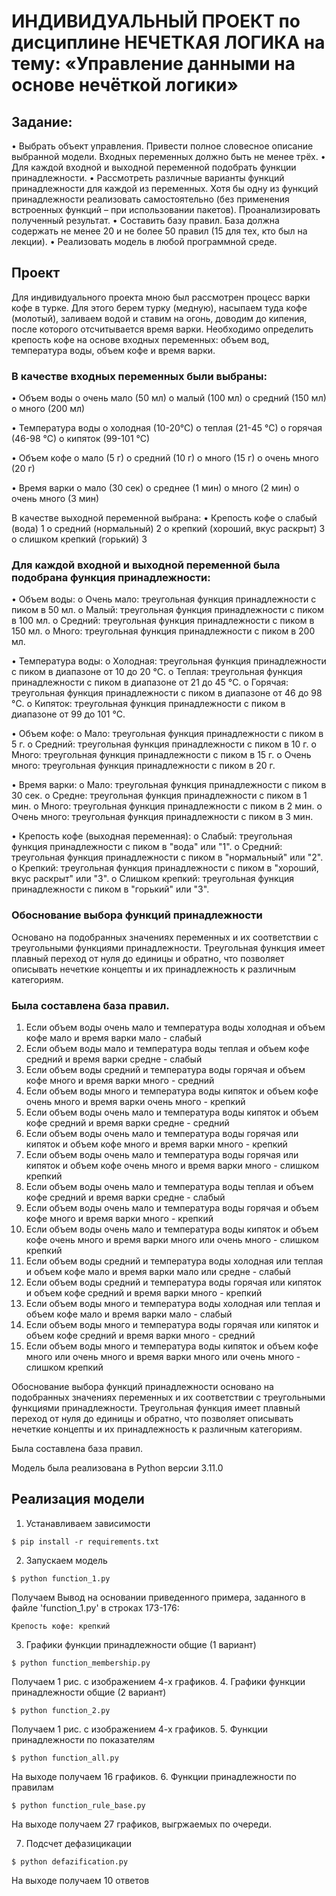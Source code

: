 # ИНДИВИДУАЛЬНЫЙ ПРОЕКТ по дисциплине НЕЧЕТКАЯ ЛОГИКА на тему: «Управление данными на основе нечёткой логики»

## Задание:

•	Выбрать объект управления. Привести полное словесное описание выбранной модели. Входных переменных должно быть не менее трёх.
•	Для каждой входной и выходной переменной подобрать функции принадлежности.
•	Рассмотреть различные варианты функций принадлежности для каждой из переменных. Хотя бы одну из функций принадлежности реализовать самостоятельно (без применения встроенных функций – при использовании пакетов). Проанализировать полученный результат.
•	Составить базу правил. База должна содержать не менее 20 и не более 50 правил (15 для тех, кто был на лекции).
•	Реализовать модель в любой программной среде.

## Проект

Для индивидуального проекта мною был рассмотрен процесс варки кофе в турке. Для этого берем турку (медную), насыпаем туда кофе (молотый), заливаем водой и ставим на огонь, доводим до кипения, после которого отсчитывается время варки. Необходимо определить крепость кофе на основе входных переменных: объем вод, температура воды, объем кофе и время варки.

### В качестве входных переменных были выбраны:

•	Объем воды
o	очень мало (50 мл)
o	малый (100 мл)
o	средний (150 мл)
o	много (200 мл)

•	Температура воды
o	холодная (10-20°С)
o	теплая (21-45 °С)
o	горячая (46-98 °С)
o	кипяток (99-101 °С)

•	Объем кофе
o	мало (5 г)
o	средний (10 г)
o	много (15 г)
o	очень много (20 г)

•	Время варки
o	мало (30 сек)
o	среднее (1 мин)
o	много (2 мин)
o	очень много (3 мин)

В качестве выходной переменной выбрана:
•	Крепость кофе
o	слабый (вода) 1
o	средний (нормальный) 2
o	крепкий (хороший, вкус раскрыт) 3
o	слишком крепкий (горький) 3

### Для каждой входной и выходной переменной была подобрана функция принадлежности:

•	Объем воды:
o	Очень мало: треугольная функция принадлежности с пиком в 50 мл.
o	Малый: треугольная функция принадлежности с пиком в 100 мл.
o	Средний: треугольная функция принадлежности с пиком в 150 мл.
o	Много: треугольная функция принадлежности с пиком в 200 мл.

•	Температура воды:
o	Холодная: треугольная функция принадлежности с пиком в диапазоне от 10 до 20 °C.
o	Теплая: треугольная функция принадлежности с пиком в диапазоне от 21 до 45 °C.
o	Горячая: треугольная функция принадлежности с пиком в диапазоне от 46 до 98 °C.
o	Кипяток: треугольная функция принадлежности с пиком в диапазоне от 99 до 101 °C.

•	Объем кофе:
o	Мало: треугольная функция принадлежности с пиком в 5 г.
o	Средний: треугольная функция принадлежности с пиком в 10 г.
o	Много: треугольная функция принадлежности с пиком в 15 г.
o	Очень много: треугольная функция принадлежности с пиком в 20 г.

•	Время варки:
o	Мало: треугольная функция принадлежности с пиком в 30 сек.
o	Средне: треугольная функция принадлежности с пиком в 1 мин.
o	Много: треугольная функция принадлежности с пиком в 2 мин.
o	Очень много: треугольная функция принадлежности с пиком в 3 мин.

•	Крепость кофе (выходная переменная):
o	Слабый: треугольная функция принадлежности с пиком в "вода" или "1".
o	Средний: треугольная функция принадлежности с пиком в "нормальный" или "2".
o	Крепкий: треугольная функция принадлежности с пиком в "хороший, вкус раскрыт" или "3".
o	Слишком крепкий: треугольная функция принадлежности с пиком в "горький" или "3".

### Обоснование выбора функций принадлежности
Основано на подобранных значениях переменных и их соответствии с треугольными функциями принадлежности. Треугольная функция имеет плавный переход от нуля до единицы и обратно, что позволяет описывать нечеткие концепты и их принадлежность к различным категориям.

### Была составлена база правил.

1.	Если объем воды очень мало и температура воды холодная и объем кофе мало и время варки мало	- слабый
2.	Если объем воды мало и температура воды теплая и объем кофе средний и время варки средне - слабый
3.	Если объем воды средний и температура воды горячая и объем кофе много и время варки много - средний
4.	Если объем воды много и температура воды кипяток и объем кофе очень много и время варки очень много	- крепкий
5.	Если объем воды очень мало и температура воды кипяток и объем кофе средний и время варки средне - средний
6.	Если объем воды очень мало и температура воды горячая или кипяток и объем кофе много и время варки много - крепкий
7.	Если объем воды очень мало и температура воды горячая или кипяток и объем кофе очень много и время варки много - слишком крепкий
8.	Если объем воды очень мало и температура воды теплая и объем кофе средний и время варки средне - слабый
9.	Если объем воды очень мало и температура воды горячая и объем кофе много и время варки много - крепкий
10.	Если объем воды очень мало и температура воды кипяток и объем кофе очень много и время варки много или очень много - слишком крепкий
11.	Если объем воды средний и температура воды холодная или теплая и объем кофе мало и время варки мало или средне - слабый
12.	Если объем воды средний и температура воды горячая или кипяток и объем кофе средний и время варки много - крепкий
13.	Если объем воды много и температура воды холодная или теплая и объем кофе мало и время варки мало - слабый
14.	Если объем воды много и температура воды горячая или кипяток и объем кофе средний и время варки много - средний
15.	Если объем воды много и температура воды кипяток и объем кофе много или очень много и время варки много или очень много - слишком крепкий

Обоснование выбора функций принадлежности основано на подобранных значениях переменных и их соответствии с треугольными функциями принадлежности. Треугольная функция имеет плавный переход от нуля до единицы и обратно, что позволяет описывать нечеткие концепты и их принадлежность к различным категориям.

Была составлена база правил.

Модель была реализована в Python версии 3.11.0

## Реализация модели

1. Устанавливаем зависимости
```
$ pip install -r requirements.txt 
```
2. Запускаем модель
```
$ python function_1.py
```
Получаем Вывод на основании приведенного примера, заданного в файле 'function_1.py' в строках 173-176:
```
Крепость кофе: крепкий
```
3. Графики функции принадлежности общие (1 вариант)
```
$ python function_membership.py
```
Получаем 1 рис. с изображением 4-х графиков.
4. Графики функции принадлежности общие (2 вариант)
```
$ python function_2.py
```
Получаем 1 рис. с изображением 4-х графиков.
5. Функции принадлежности по показателям
```
$ python function_all.py
```
На выходе получаем 16 графиков.
6. Функции принадлежности по правилам
```
$ python function_rule_base.py
```
На выходе получаем 27 графиков, выгржаемых по очереди.

7. Подсчет дефазицикации
```
$ python defazification.py
```
На выходе получаем 10 ответов
